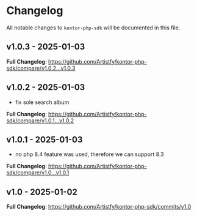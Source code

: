 # Changelog

All notable changes to `kontor-php-sdk` will be documented in this file.

## v1.0.3 - 2025-01-03

**Full Changelog**: https://github.com/Artistfy/kontor-php-sdk/compare/v1.0.2...v1.0.3

## v1.0.2 - 2025-01-03

- fix sole search album

**Full Changelog**: https://github.com/Artistfy/kontor-php-sdk/compare/v1.0.1...v1.0.2

## v1.0.1 - 2025-01-03

- no php 8.4 feature was used, therefore we can support 8.3

**Full Changelog**: https://github.com/Artistfy/kontor-php-sdk/compare/v1.0...v1.0.1

## v1.0 - 2025-01-02

**Full Changelog**: https://github.com/Artistfy/kontor-php-sdk/commits/v1.0
